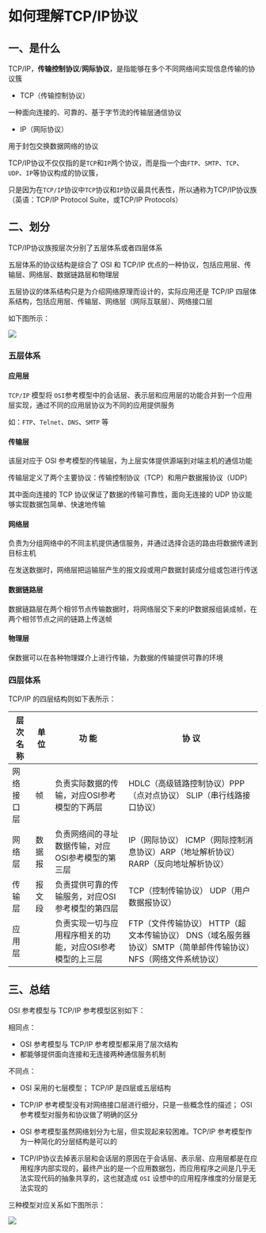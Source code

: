 # 如何理解TCP/IP协议

## 一、是什么

TCP/IP，**传输控制协议**/**网际协议**，是指能够在多个不同网络间实现信息传输的协议簇

- TCP（传输控制协议）

一种面向连接的、可靠的、基于字节流的传输层通信协议

- IP（网际协议）

用于封包交换数据网络的协议

TCP/IP协议不仅仅指的是`TCP`和`IP`两个协议，而是指一个由`FTP`、`SMTP`、`TCP`、`UDP`、`IP`等协议构成的协议簇，

只是因为在`TCP/IP`协议中`TCP`协议和`IP`协议最具代表性，所以通称为TCP/IP协议族（英语：TCP/IP Protocol Suite，或TCP/IP Protocols）

## 二、划分

TCP/IP协议族按层次分别了五层体系或者四层体系

五层体系的协议结构是综合了 OSI 和 TCP/IP 优点的一种协议，包括应用层、传输层、网络层、数据链路层和物理层

五层协议的体系结构只是为介绍网络原理而设计的，实际应用还是 TCP/IP 四层体系结构，包括应用层、传输层、网络层（网际互联层）、网络接口层

如下图所示：

 ![](https://static.vue-js.com/5bb93610-b647-11eb-85f6-6fac77c0c9b3.png)

### 五层体系

#### 应用层

`TCP/IP` 模型将 `OSI`参考模型中的会话层、表示层和应用层的功能合并到一个应用层实现，通过不同的应用层协议为不同的应用提供服务

如：`FTP`、`Telnet`、`DNS`、`SMTP` 等

#### 传输层

该层对应于 OSI 参考模型的传输层，为上层实体提供源端到对端主机的通信功能

传输层定义了两个主要协议：传输控制协议（TCP）和用户数据报协议（UDP）

其中面向连接的 TCP 协议保证了数据的传输可靠性，面向无连接的 UDP 协议能够实现数据包简单、快速地传输

#### 网络层

负责为分组网络中的不同主机提供通信服务，并通过选择合适的路由将数据传递到目标主机

在发送数据时，网络层把运输层产生的报文段或用户数据封装成分组或包进行传送

#### 数据链路层

数据链路层在两个相邻节点传输数据时，将网络层交下来的IP数据报组装成帧，在两个相邻节点之间的链路上传送帧

#### 物理层

保数据可以在各种物理媒介上进行传输，为数据的传输提供可靠的环境

### 四层体系

TCP/IP 的四层结构则如下表所示：

| 层次名称   | 单位   | 功 能                                                     | 协 议                                                        |
| ---------- | ------ | --------------------------------------------------------- | ------------------------------------------------------------ |
| 网络接口层 | 帧     | 负责实际数据的传输，对应OSI参考模型的下两层               | HDLC（高级链路控制协议）PPP（点对点协议） SLIP（串行线路接口协议） |
| 网络层     | 数据报 | 负责网络间的寻址数据传输，对应OSI参考模型的第三层         | IP（网际协议） ICMP（网际控制消息协议）ARP（地址解析协议） RARP（反向地址解析协议） |
| 传输层     | 报文段 | 负责提供可靠的传输服务，对应OSI参考模型的第四层           | TCP（控制传输协议） UDP（用户数据报协议）                    |
| 应用层     |        | 负责实现一切与应用程序相关的功能，对应OSI参考模型的上三层 | FTP（文件传输协议） HTTP（超文本传输协议） DNS（域名服务器协议）SMTP（简单邮件传输协议）NFS（网络文件系统协议） |

## 三、总结

OSI 参考模型与 TCP/IP 参考模型区别如下：

相同点：

- OSI 参考模型与 TCP/IP 参考模型都采用了层次结构
- 都能够提供面向连接和无连接两种通信服务机制

不同点：

- OSI 采用的七层模型； TCP/IP 是四层或五层结构
- TCP/IP 参考模型没有对网络接口层进行细分，只是一些概念性的描述； OSI 参考模型对服务和协议做了明确的区分
- OSI 参考模型虽然网络划分为七层，但实现起来较困难。TCP/IP 参考模型作为一种简化的分层结构是可以的

- TCP/IP协议去掉表示层和会话层的原因在于会话层、表示层、应用层都是在应用程序内部实现的，最终产出的是一个应用数据包，而应用程序之间是几乎无法实现代码的抽象共享的，这也就造成 `OSI` 设想中的应用程序维度的分层是无法实现的

三种模型对应关系如下图所示：

![](https://static.vue-js.com/3fbff4d0-b647-11eb-ab90-d9ae814b240d.png)
